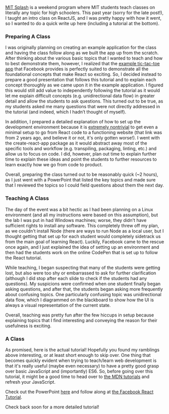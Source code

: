 [MIT Splash](https://esp.mit.edu/learn/Splash/index.html "MIT Splash") is a weekend program where MIT students teach classes on literally any topic for high schoolers. This past year (sorry for the late post!), I taught an intro class on ReactJS, and I was pretty happy with how it went, so I wanted to do a quick write up here (including a tutorial at the bottom).

### Preparing A Class
I was originally planning on creating an example application for the class and having the class follow along as we built the app up from the scratch. After thinking about the various basic topics that I wanted to teach and how to best demonstrate them, however, I realized that the [example tic-tac-toe app](https://reactjs.org/tutorial/tutorial.html "example tic-tac-toe app") that Facebook provides is perfectly suited to demonstrate all the foundational concepts that make React so exciting. So, I decided instead to prepare a good presentation that follows this tutorial and to explain each concept thoroughly as we came upon it in the example application. I figured this would still add value to independently following the tutorial as it would let me explain difficult concepts (e.g. unidirectional data flow) in greater detail and allow the students to ask questions. This turned out to be true, as my students asked me many questions that were not directly addressed in the tutorial (and indeed, which I hadn’t thought of myself).

In addition, I prepared a detailed explanation of how to set up the development environment because it is [extremely nontrivial](https://hackernoon.com/how-it-feels-to-learn-javascript-in-2016-d3a717dd577f "extremely nontrivial") to get even a minimal setup to go from React code to a functioning website (that link was from 2 years ago, and believe it or not, it's only gotten worse!). I went with the create-react-app package as it would abstract away most of the specific tools and workflow (e.g. transpiling, packaging, linting, etc.) and allow us to focus on code. I did, however, plan out time to explain further time to explain these ideas and point the students to further resources to learn exactly how we go from code to product.

Overall, preparing the class turned out to be reasonably quick (~2 hours), as I just went with a PowerPoint that listed the key topics and made sure that I reviewed the topics so I could field questions about them the next day.

### Teaching A Class
The day of the event was a bit hectic as I had been planning on a Linux environment (and all my instructions were based on this assumption), but the lab I was put in had Windows machines; worse, they didn't have sufficient rights to install any software. This completely threw off my plan, as we couldn't install Node (there are ways to run Node as a local user, but I thought getting that set up for each student would completely sidetrack us from the main goal of learning React). Luckily, Facebook came to the rescue once again, and I just explained the idea of setting up an environment and then had the students work on the online CodePen that is set up to follow the React tutorial.

While teaching, I began suspecting that many of the students were getting lost, but also were too shy or embarrassed to ask for further clarification (although I did stop after each slide to check if the students had any questions). My suspicions were confirmed when one student finally began asking questions, and after that, the students began asking more frequently about confusing topics. One particularly confusing topic was unidirectional data flow, which I diagrammed on the blackboard to show how the UI is always a visual representation of the current state.

Overall, teaching was pretty fun after the few hiccups in setup because explaining topics that I find interesting and conveying the reason for their usefulness is exciting.

### A Class
As promised, here is the actual tutorial! Hopefully you found my ramblings above interesting, or at least short enough to skip over. One thing that becomes quickly evident when trying to teach/learn web development is that it's really useful (maybe even necessary) to have a pretty good grasp over basic JavaScript and (importantly) ES6. So, before going over this tutorial, it might be a good time to head over to [the MDN tutorials](https://developer.mozilla.org/en-US/docs/Web/JavaScript/A_re-introduction_to_JavaScript "the MDN tutorials") and refresh your JavaScript.

Check out the PowerPoint [here](https://rahulyesantharao.com/blog-posts/assets/splash17_react.pdf "here") and follow along at [the Facebook React Tutorial](https://reactjs.org/tutorial/tutorial.html "the Facebook React Tutorial").

Check back soon for a more detailed tutorial!
